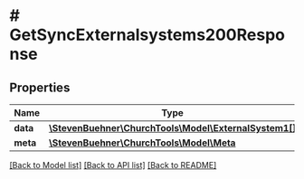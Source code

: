 # # GetSyncExternalsystems200Response

## Properties

Name | Type | Description | Notes
------------ | ------------- | ------------- | -------------
**data** | [**\StevenBuehner\ChurchTools\Model\ExternalSystem1[]**](ExternalSystem1.md) |  | [optional]
**meta** | [**\StevenBuehner\ChurchTools\Model\Meta**](Meta.md) |  | [optional]

[[Back to Model list]](../../README.md#models) [[Back to API list]](../../README.md#endpoints) [[Back to README]](../../README.md)
